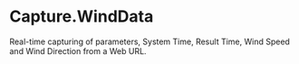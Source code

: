 # Capture.WindData
Real-time capturing of parameters, System Time, Result Time, Wind Speed and Wind Direction from a Web URL.
